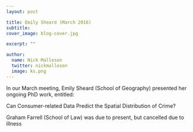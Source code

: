 ```yaml
---
layout: post

title: Emily Sheard (March 2016)
subtitle: 
cover_image: blog-cover.jpg

excerpt: ""

author:
  name: Nick Malleson
  twitter: nickmalleson
  image: ks.png
---
```


In our March meeting, Emily Sheard (School of Geography) presented her ongoing PhD work, entitled:

<p class="message">Can Consumer-related Data Predict the Spatial Distribution of Crime?</p>

Graham Farrell (School of Law) was due to present, but cancelled due to illness